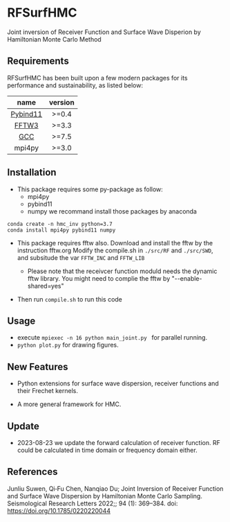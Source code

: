 # RFSurfHMC
Joint inversion of Receiver Function and Surface Wave Disperion by Hamiltonian
Monte Carlo Method

Requirements
-------------------
RFSurfHMC has been built upon a few modern packages for its performance and sustainability, as listed below:

name | version|  
|:---:|:----:|  
|[Pybind11](https://github.com/pybind/pybind11) | >=0.4| 
|[FFTW3](https://www.fftw.org/) | >=3.3 |
|[GCC](https://gcc.gnu.org/)| >=7.5|
|mpi4py| >=3.0 |

Installation 
-------------------
+ This package requires some py-package as follow:
    - mpi4py
    - pybind11
    - numpy
we recommand install those packages by anaconda
```shell
conda create -n hmc_inv python=3.7
conda install mpi4py pybind11 numpy 
```

+ This package requires fftw also. Download and install the fftw by the instruction fftw.org
Modify the compile.sh in `./src/RF` and `./src/SWD`, and subsitude the var `FFTW_INC` and `FFTW_LIB`

    + Please note that the receivcer function moduld needs the dynamic fftw library. You might need to complie the fftw by "--enable-shared=yes"

+ Then run `compile.sh` to run this code

Usage 
--------------------

+ execute `mpiexec -n 16 python main_joint.py ` for parallel running.
+ `python plot.py` for drawing figures.

New Features
-------------------
+ Python extensions for surface wave dispersion, receiver functions and their Frechet kernels.


+ A more general framework for HMC. 

Update 
-------------------
+ 2023-08-23 we update the forward calculation of receiver function. RF could be calculated in time domain or frequency domain either.

References 
-------------------
Junliu Suwen, Qi‐Fu Chen, Nanqiao Du; Joint Inversion of Receiver Function and Surface Wave Dispersion by Hamiltonian Monte Carlo Sampling. Seismological Research Letters 2022;; 94 (1): 369–384. doi: https://doi.org/10.1785/0220220044
